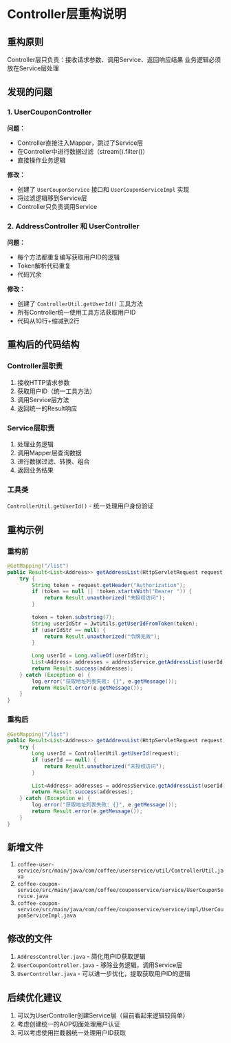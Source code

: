 # Controller层重构说明

## 重构原则
Controller层只负责：接收请求参数、调用Service、返回响应结果
业务逻辑必须放在Service层处理

## 发现的问题

### 1. UserCouponController
**问题：**
- Controller直接注入Mapper，跳过了Service层
- 在Controller中进行数据过滤（stream().filter()）
- 直接操作业务逻辑

**修改：**
- 创建了 `UserCouponService` 接口和 `UserCouponServiceImpl` 实现
- 将过滤逻辑移到Service层
- Controller只负责调用Service

### 2. AddressController 和 UserController
**问题：**
- 每个方法都重复编写获取用户ID的逻辑
- Token解析代码重复
- 代码冗余

**修改：**
- 创建了 `ControllerUtil.getUserId()` 工具方法
- 所有Controller统一使用工具方法获取用户ID
- 代码从10行+缩减到2行

## 重构后的代码结构

### Controller层职责
1. 接收HTTP请求参数
2. 获取用户ID（统一工具方法）
3. 调用Service层方法
4. 返回统一的Result响应

### Service层职责
1. 处理业务逻辑
2. 调用Mapper层查询数据
3. 进行数据过滤、转换、组合
4. 返回业务结果

### 工具类
`ControllerUtil.getUserId()` - 统一处理用户身份验证

## 重构示例

### 重构前
```java
@GetMapping("/list")
public Result<List<Address>> getAddressList(HttpServletRequest request) {
    try {
        String token = request.getHeader("Authorization");
        if (token == null || !token.startsWith("Bearer ")) {
            return Result.unauthorized("未授权访问");
        }
        
        token = token.substring(7);
        String userIdStr = JwtUtils.getUserIdFromToken(token);
        if (userIdStr == null) {
            return Result.unauthorized("令牌无效");
        }
        
        Long userId = Long.valueOf(userIdStr);
        List<Address> addresses = addressService.getAddressList(userId);
        return Result.success(addresses);
    } catch (Exception e) {
        log.error("获取地址列表失败: {}", e.getMessage());
        return Result.error(e.getMessage());
    }
}
```

### 重构后
```java
@GetMapping("/list")
public Result<List<Address>> getAddressList(HttpServletRequest request) {
    try {
        Long userId = ControllerUtil.getUserId(request);
        if (userId == null) {
            return Result.unauthorized("未授权访问");
        }
        
        List<Address> addresses = addressService.getAddressList(userId);
        return Result.success(addresses);
    } catch (Exception e) {
        log.error("获取地址列表失败: {}", e.getMessage());
        return Result.error(e.getMessage());
    }
}
```

## 新增文件
1. `coffee-user-service/src/main/java/com/coffee/userservice/util/ControllerUtil.java`
2. `coffee-coupon-service/src/main/java/com/coffee/couponservice/service/UserCouponService.java`
3. `coffee-coupon-service/src/main/java/com/coffee/couponservice/service/impl/UserCouponServiceImpl.java`

## 修改的文件
1. `AddressController.java` - 简化用户ID获取逻辑
2. `UserCouponController.java` - 移除业务逻辑，调用Service层
3. `UserController.java` - 可以进一步优化，提取获取用户ID的逻辑

## 后续优化建议
1. 可以为UserController创建Service层（目前看起来逻辑较简单）
2. 考虑创建统一的AOP切面处理用户认证
3. 可以考虑使用拦截器统一处理用户ID获取

